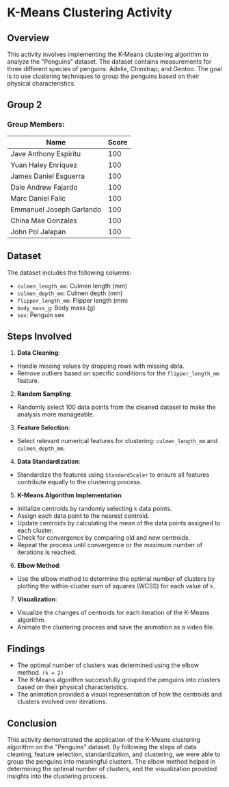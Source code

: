 # K-Means Clustering Activity

## Overview

This activity involves implementing the K-Means clustering algorithm to analyze the "Penguins" dataset. The dataset contains measurements for three different species of penguins: Adelie, Chinstrap, and Gentoo. The goal is to use clustering techniques to group the penguins based on their physical characteristics.

## Group 2

### Group Members:

| Name                        | Score |
|-----------------------------|-------|
| Jave Anthony Espiritu       | 100   |
| Yuan Haley Enriquez         | 100   |
| James Daniel Esguerra       | 100   |
| Dale Andrew Fajardo         | 100   |
| Marc Daniel Falic           | 100   |
| Emmanuel Joseph Garlando    | 100   |
| China Mae Gonzales          | 100   |
| John Pol Jalapan            | 100   |

## Dataset

The dataset includes the following columns:
- `culmen_length_mm`: Culmen length (mm)
- `culmen_depth_mm`: Culmen depth (mm)
- `flipper_length_mm`: Flipper length (mm)
- `body_mass_g`: Body mass (g)
- `sex`: Penguin sex

## Steps Involved

1. **Data Cleaning**: 
  - Handle missing values by dropping rows with missing data.
  - Remove outliers based on specific conditions for the `flipper_length_mm` feature.

2. **Random Sampling**: 
  - Randomly select 100 data points from the cleaned dataset to make the analysis more manageable.

3. **Feature Selection**: 
  - Select relevant numerical features for clustering: `culmen_length_mm` and `culmen_depth_mm`.

4. **Data Standardization**: 
  - Standardize the features using `StandardScaler` to ensure all features contribute equally to the clustering process.

5. **K-Means Algorithm Implementation**:
  - Initialize centroids by randomly selecting `k` data points.
  - Assign each data point to the nearest centroid.
  - Update centroids by calculating the mean of the data points assigned to each cluster.
  - Check for convergence by comparing old and new centroids.
  - Repeat the process until convergence or the maximum number of iterations is reached.

6. **Elbow Method**:
  - Use the elbow method to determine the optimal number of clusters by plotting the within-cluster sum of squares (WCSS) for each value of `k`.

7. **Visualization**:
  - Visualize the changes of centroids for each iteration of the K-Means algorithm.
  - Animate the clustering process and save the animation as a video file.

## Findings

- The optimal number of clusters was determined using the elbow method. `(k = 2)`
- The K-Means algorithm successfully grouped the penguins into clusters based on their physical characteristics.
- The animation provided a visual representation of how the centroids and clusters evolved over iterations.

## Conclusion

This activity demonstrated the application of the K-Means clustering algorithm on the "Penguins" dataset. By following the steps of data cleaning, feature selection, standardization, and clustering, we were able to group the penguins into meaningful clusters. The elbow method helped in determining the optimal number of clusters, and the visualization provided insights into the clustering process.
